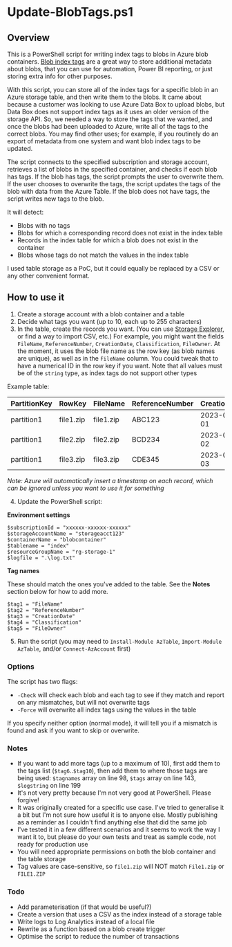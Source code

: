 # Update-BlobTags.ps1

## Overview

This is a PowerShell script for writing index tags to blobs in Azure blob containers. [Blob index tags](https://learn.microsoft.com/en-us/azure/storage/blobs/storage-blob-index-how-to?tabs=azure-portal) are a great way to store additional metadata about blobs, that you can use for automation, Power BI reporting, or just storing extra info for other purposes. 

With this script, you can store all of the index tags for a specific blob in an Azure storage table, and then write them to the blobs. It came about because a customer was looking to use Azure Data Box to upload blobs, but Data Box does not support index tags as it uses an older version of the storage API. So, we needed a way to store the tags that we wanted, and once the blobs had been uploaded to Azure, write all of the tags to the correct blobs. You may find other uses; for example, if you routinely do an export of metadata from one system and want blob index tags to be updated.

The script connects to the specified subscription and storage account, retrieves a list of blobs in the specified container, and checks if each blob has tags. 
If the blob has tags, the script prompts the user to overwrite them. If the user chooses to overwrite the tags, the script updates the tags of the blob with data from the Azure Table. If the blob does not have tags, the script writes new tags to the blob.

It will detect:

- Blobs with no tags
- Blobs for which a corresponding record does not exist in the index table
- Records in the index table for which a blob does not exist in the container
- Blobs whose tags do not match the values in the index table

I used table storage as a PoC, but it could equally be replaced by a CSV or any other convenient format.

## How to use it

1. Create a storage account with a blob container and a table
2. Decide what tags you want (up to 10, each up to 255 characters)
3. In the table, create the records you want. (You can use [Storage Explorer](https://azure.microsoft.com/en-gb/products/storage/storage-explorer), or find a way to import CSV, etc.) For example, you might want the fields `FileName`, `ReferenceNumber`, `CreationDate`, `Classification`, `FileOwner`. At the moment, it uses the blob file name as the row key (as blob names are unique), as well as in the `FileName` column. You could tweak that to have a numerical ID in the row key if you want. Note that all values must be of the `string` type, as index tags do not support other types

Example table:

|PartitionKey|RowKey|FileName|ReferenceNumber|CreationDate|Classification|FileOwner|
|---|---|---|---|---|---|---|
|partition1|file1.zip|file1.zip|ABC123|2023-01-01|Public|nromanoff|
|partition1|file2.zip|file2.zip|BCD234|2023-02-02|Secret|tstark|
|partition1|file3.zip|file3.zip|CDE345|2023-03-03|Super-duper Secret|bbanner|

_Note: Azure will automatically insert a timestamp on each record, which can be ignored unless you want to use it for something_

4. Update the PowerShell script:

**Environment settings**
```
$subscriptionId = "xxxxxx-xxxxxx-xxxxxx"
$storageAccountName = "storageacct123"
$containerName = "blobcontainer"
$tablename = "index"
$resourceGroupName = "rg-storage-1"
$logfile = ".\log.txt"
```

**Tag names**

These should match the ones you've added to the table. See the **Notes** section below for how to add more.

```
$tag1 = "FileName"
$tag2 = "ReferenceNumber"
$tag3 = "CreationDate"
$tag4 = "Classification"
$tag5 = "FileOwner"
```

5. Run the script (you may need to `Install-Module AzTable`, `Import-Module AzTable`, and/or `Connect-AzAccount` first)

### Options

The script has two flags:

- `-Check` will check each blob and each tag to see if they match and report on any mismatches, but will not overwrite tags
- `-Force` will overwrite all index tags using the values in the table

If you specify neither option (normal mode), it will tell you if a mismatch is found and ask if you want to skip or overwrite.

### Notes

- If you want to add more tags (up to a maximum of 10), first add them to the tags list (`$tag6`..`$tag10`), then add them to where those tags are being used: `$tagnames` array on line 98, `$tags` array on line 143, `$logstring` on line 199
- It's not very pretty because I'm not very good at PowerShell. Please forgive!
- It was originally created for a specific use case. I've tried to generalise it a bit but I'm not sure how useful it is to anyone else. Mostly publishing as a reminder as I couldn't find anything else that did the same job
- I've tested it in a few different scenarios and it seems to work the way I want it to, but please do your own tests and treat as sample code, not ready for production use
- You will need appropriate permissions on both the blob container and the table storage
- Tag values are case-sensitive, so `file1.zip` will NOT match `File1.zip` or `FILE1.ZIP`

### Todo

- Add parameterisation (if that would be useful?)
- Create a version that uses a CSV as the index instead of a storage table
- Write logs to Log Analytics instead of a local file
- Rewrite as a function based on a blob create trigger
- Optimise the script to reduce the number of transactions
